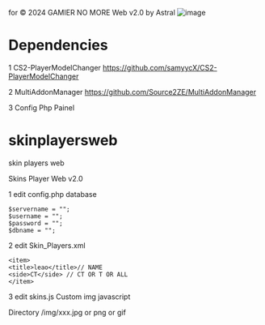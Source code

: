  for © 2024 GAMIER NO MORE Web v2.0 by Astral 
![image](https://github.com/astral3693/skinplayersweb/assets/149034744/dbcab622-2a24-4a00-ad8c-fae3d1f1569d)
# Dependencies

1 CS2-PlayerModelChanger
	https://github.com/samyycX/CS2-PlayerModelChanger
 
2 MultiAddonManager
	https://github.com/Source2ZE/MultiAddonManager
 
3 Config Php Painel
# skinplayersweb
skin players web

Skins Player Web v2.0

1 edit config.php database

	$servername = "";
	$username = "";
	$password = "";
	$dbname = "";

2 edit  Skin_Players.xml

	<item>
	<title>leao</title>// NAME
	<side>CT</side> // CT OR T OR ALL
	</item>

3 edit skins.js Custom img javascript

Directory /img/xxx.jpg or png or gif

